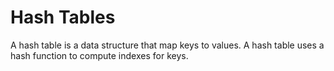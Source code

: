 # Hash Tables
A hash table is a data structure that map keys to values. A hash table uses a hash function to compute indexes for keys.

